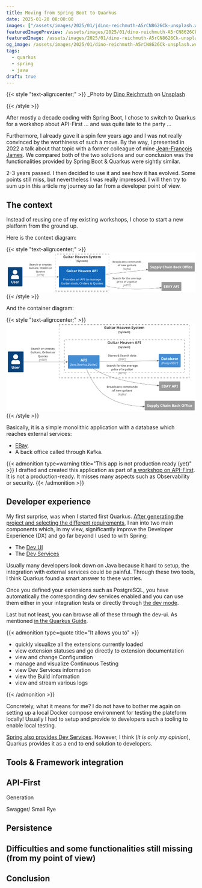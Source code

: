 ```yaml
---
title: Moving from Spring Boot to Quarkus
date: 2025-01-20 08:00:00
images: ["/assets/images/2025/01/jdino-reichmuth-A5rCN8626Ck-unsplash.webp "]
featuredImagePreview: /assets/images/2025/01/dino-reichmuth-A5rCN8626Ck-unsplash.webp 
featuredImage: /assets/images/2025/01/dino-reichmuth-A5rCN8626Ck-unsplash.webp 
og_image: /assets/images/2025/01/dino-reichmuth-A5rCN8626Ck-unsplash.webp 
tags:
  - quarkus
  - spring
  - java
draft: true
---
```

{{< style "text-align:center;" >}}
_Photo by [Dino Reichmuth](https://unsplash.com/@dinoreichmuth?utm_content=creditCopyText&utm_medium=referral&utm_source=unsplash) on [Unsplash](https://unsplash.com/photos/yellow-volkswagen-van-on-road-A5rCN8626Ck?utm_content=creditCopyText&utm_medium=referral&utm_source=unsplash)
      
{{< /style >}}

After mostly a decade coding with Spring Boot, I chose to switch to Quarkus for a workshop about API-First ... and was quite late to the party ...

Furthermore, I already gave it a spin few years ago and I was not really convinced by the worthiness of such a move. By the way, I presented in 2022 a talk about that topic with a former colleague of mine [Jean-François James](https://jefrajames.fr/). 
We compared both of the two solutions and our conclusion was the functionalities provided by Spring Boot & Quarkus were sightly similar.

2-3 years passed. I then decided to use it and see how it has evolved.
Some points still miss, but nevertheless I was really impressed.
I will then try to sum up in this article my journey so far from a developer point of view.

## The context

Instead of reusing one of my existing workshops, I chose to start a new platform from the ground up. 

Here is the context diagram:

{{< style "text-align:center;" >}}
![context diagram](/assets/images/2025/01/guitar_heaven_context.png)
{{< /style >}}

And the container diagram:

{{< style "text-align:center;" >}}
![context diagram](/assets/images/2025/01/guitar_heaven_container.png)
{{< /style >}}

Basically, it is a simple monolithic application with a database which reaches external services:
* [EBay](https://developer.ebay.com/).
* A back office called through Kafka.

{{< admonition type=warning title="This app is not production ready (yet)" >}}
I drafted and created this application as part of [a workshop on API-First](https://blog.touret.info/api-first-workshop/).
It is not a production-ready. It misses many aspects such as Observability or security.
{{< /admonition >}}

## Developer experience

My first surprise, was when I started first Quarkus. [After generating the project and selecting the different requirements](https://code.quarkus.io/), I ran into two main components which, in my view, significantly  improve the Developer Experience (DX) and go far beyond I used to with Spring:

* The [Dev UI](https://quarkus.io/guides/dev-ui)
* The [Dev Services](https://quarkus.io/guides/dev-services)

Usually many developers look down on Java because it hard to setup, the integration with external services could be painful. 
Through these two tools, I think Quarkus found a smart answer to these worries.

Once you defined your extensions such as PostgreSQL, you have automatically the corresponding dev services enabled and you can use them either in your integration tests or directly through [the dev mode](https://quarkus.io/guides/dev-mode-differences).

Last but not least, you can browse all of these through the dev-ui. As mentioned [in the Quarkus Guide](https://quarkus.io/guides/dev-ui).

{{< admonition type=quote title="It allows you to" >}}
 - quickly visualize all the extensions currently loaded
 - view extension statuses and go directly to extension documentation
 - view and change Configuration
 - manage and visualize Continuous Testing
 - view Dev Services information
 - view the Build information
 - view and stream various logs

{{< /admonition >}}

Concretely, what it means for me? 
I do not have to bother me again on setting up a local Docker compose environment for testing the plateform locally!
Usually I had to setup and provide to developers such a tooling to enable local testing. 

[Spring also provides Dev Services](https://docs.spring.io/spring-boot/reference/features/dev-services.html). However, I think (_it is only my opinion_), Quarkus provides it as a end to end solution to developers.

## Tools & Framework integration

## API-First

Generation

Swagger/ Small Rye

## Persistence

## Difficulties and some functionalities still missing (from my point of view)

## Conclusion